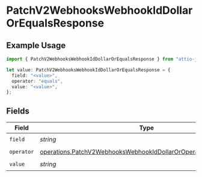 # PatchV2WebhooksWebhookIdDollarOrEqualsResponse

## Example Usage

```typescript
import { PatchV2WebhooksWebhookIdDollarOrEqualsResponse } from "attio-js/models/operations/patchv2webhookswebhookid.js";

let value: PatchV2WebhooksWebhookIdDollarOrEqualsResponse = {
  field: "<value>",
  operator: "equals",
  value: "<value>",
};
```

## Fields

| Field                                                                                                                                                  | Type                                                                                                                                                   | Required                                                                                                                                               | Description                                                                                                                                            |
| ------------------------------------------------------------------------------------------------------------------------------------------------------ | ------------------------------------------------------------------------------------------------------------------------------------------------------ | ------------------------------------------------------------------------------------------------------------------------------------------------------ | ------------------------------------------------------------------------------------------------------------------------------------------------------ |
| `field`                                                                                                                                                | *string*                                                                                                                                               | :heavy_check_mark:                                                                                                                                     | N/A                                                                                                                                                    |
| `operator`                                                                                                                                             | [operations.PatchV2WebhooksWebhookIdDollarOrOperatorEqualsResponse](../../models/operations/patchv2webhookswebhookiddollaroroperatorequalsresponse.md) | :heavy_check_mark:                                                                                                                                     | N/A                                                                                                                                                    |
| `value`                                                                                                                                                | *string*                                                                                                                                               | :heavy_check_mark:                                                                                                                                     | N/A                                                                                                                                                    |